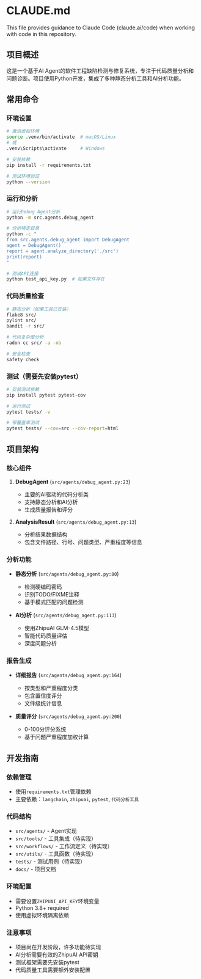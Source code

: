 # CLAUDE.md

This file provides guidance to Claude Code (claude.ai/code) when working with code in this repository.

## 项目概述

这是一个基于AI Agent的软件工程缺陷检测与修复系统，专注于代码质量分析和问题诊断。项目使用Python开发，集成了多种静态分析工具和AI分析功能。

## 常用命令

### 环境设置
```bash
# 激活虚拟环境
source .venv/bin/activate  # macOS/Linux
# 或
.venv\Scripts\activate     # Windows

# 安装依赖
pip install -r requirements.txt

# 测试环境验证
python --version
```

### 运行和分析
```bash
# 运行Debug Agent分析
python -m src.agents.debug_agent

# 分析特定目录
python -c "
from src.agents.debug_agent import DebugAgent
agent = DebugAgent()
report = agent.analyze_directory('./src')
print(report)
"

# 测试API连接
python test_api_key.py  # 如果文件存在
```

### 代码质量检查
```bash
# 静态分析（如果工具已安装）
flake8 src/
pylint src/
bandit -r src/

# 代码复杂度分析
radon cc src/ -a -nb

# 安全检查
safety check
```

### 测试（需要先安装pytest）
```bash
# 安装测试依赖
pip install pytest pytest-cov

# 运行测试
pytest tests/ -v

# 带覆盖率测试
pytest tests/ --cov=src --cov-report=html
```

## 项目架构

### 核心组件

1. **DebugAgent** (`src/agents/debug_agent.py:23`)
   - 主要的AI驱动的代码分析类
   - 支持静态分析和AI分析
   - 生成质量报告和评分

2. **AnalysisResult** (`src/agents/debug_agent.py:13`)
   - 分析结果数据结构
   - 包含文件路径、行号、问题类型、严重程度等信息

### 分析功能

- **静态分析** (`src/agents/debug_agent.py:80`)
  - 检测硬编码密码
  - 识别TODO/FIXME注释
  - 基于模式匹配的问题检测

- **AI分析** (`src/agents/debug_agent.py:113`)
  - 使用ZhipuAI GLM-4.5模型
  - 智能代码质量评估
  - 深度问题分析

### 报告生成

- **详细报告** (`src/agents/debug_agent.py:164`)
  - 按类型和严重程度分类
  - 包含置信度评分
  - 文件级统计信息

- **质量评分** (`src/agents/debug_agent.py:200`)
  - 0-100分评分系统
  - 基于问题严重程度加权计算

## 开发指南

### 依赖管理
- 使用`requirements.txt`管理依赖
- 主要依赖：`langchain`, `zhipuai`, `pytest`, `代码分析工具`

### 代码结构
- `src/agents/` - Agent实现
- `src/tools/` - 工具集成（待实现）
- `src/workflows/` - 工作流定义（待实现）
- `src/utils/` - 工具函数（待实现）
- `tests/` - 测试用例（待实现）
- `docs/` - 项目文档

### 环境配置
- 需要设置`ZHIPUAI_API_KEY`环境变量
- Python 3.8+ required
- 使用虚拟环境隔离依赖

### 注意事项
- 项目尚在开发阶段，许多功能待实现
- AI分析需要有效的ZhipuAI API密钥
- 测试框架需要先安装pytest
- 代码质量工具需要额外安装配置